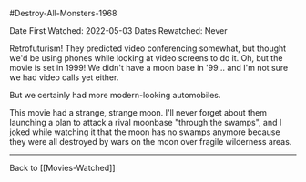 #Destroy-All-Monsters-1968

Date First Watched:  2022-05-03
Dates Rewatched:  Never

Retrofuturism!  They predicted video conferencing somewhat, but thought we'd be using phones while looking at video screens to do it.  Oh, but the movie is set in 1999!  We didn't have a moon base in '99... and I'm not sure we had video calls yet either.

But we certainly had more modern-looking automobiles.

This movie had a strange, strange moon.  I'll never forget about them launching a plan to attack a rival moonbase "through the swamps", and I joked while watching it that the moon has no swamps anymore because they were all destroyed by wars on the moon over fragile wilderness areas.

---
Back to [[Movies-Watched]]